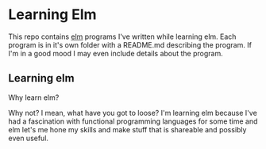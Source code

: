 # Learning Elm

This repo contains [elm](https://elm-lang.org) programs I've written while
learning elm.   Each program is in it's own folder with a README.md describing
the program.  If I'm in a good mood I may even include details about the
program.

## Learning elm

Why learn elm?

Why not?  I mean, what have you got to loose?  I'm learning elm because I've
had a fascination with functional programming languages for some time and
elm let's me hone my skills and make stuff that is shareable and possibly even
useful.
